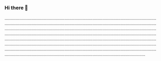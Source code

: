 ### Hi there 👋

.......................................................................................................................................................................................................................................................................................................................................................................................................................................................................................................................................................................................................................................................................................................................................................................................................................................................................................................................................................................................................................